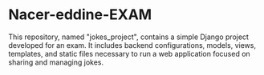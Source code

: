# Nacer-eddine-EXAM
This repository, named "jokes_project", contains a simple Django project developed for an exam. It includes backend configurations, models, views, templates, and static files necessary to run a web application focused on sharing and managing jokes.
